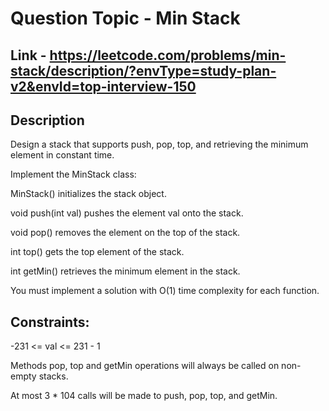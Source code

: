 # Question Topic - Min Stack


## Link - https://leetcode.com/problems/min-stack/description/?envType=study-plan-v2&envId=top-interview-150


## Description

Design a stack that supports push, pop, top, and retrieving the minimum element in constant time.

Implement the MinStack class:

MinStack() initializes the stack object.

void push(int val) pushes the element val onto the stack.

void pop() removes the element on the top of the stack.

int top() gets the top element of the stack.

int getMin() retrieves the minimum element in the stack.

You must implement a solution with O(1) time complexity for each function.

## Constraints:

-231 <= val <= 231 - 1

Methods pop, top and getMin operations will always be called on non-empty stacks.

At most 3 * 104 calls will be made to push, pop, top, and getMin.
